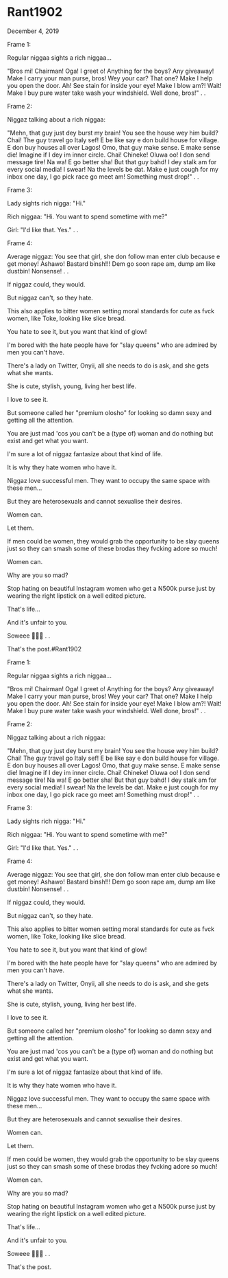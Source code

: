 # Rant1902


December 4, 2019

Frame 1:

Regular niggaa sights a rich niggaa...

"Bros mi! Chairman! Oga! I greet o! Anything for the boys? Any giveaway! Make I carry your man purse, bros! Wey your car? That one? Make I help you open the door. Ah! See stain for inside your eye! Make I blow am?! Wait! Make I buy pure water take wash your windshield. Well done, bros!"
.
.

Frame 2:

Niggaz talking about a rich niggaa:

"Mehn, that guy just dey burst my brain! You see the house wey him build? Chai! The guy travel go Italy sef! E be like say e don build house for village. E don buy houses all over Lagos! Omo, that guy make sense. E make sense die! Imagine if I dey im inner circle. Chai! Chineke! Oluwa oo! I don send message tire! Na wa! E go better sha! But that guy bahd! I dey stalk am for every social media! I swear! Na the levels be dat. Make e just cough for my inbox one day, I go pick race go meet am! Something must drop!"
.
.

Frame 3:

Lady sights rich nigga: "Hi."

Rich niggaa: "Hi. You want to spend sometime with me?"

Girl: "I'd like that. Yes."
.
.

Frame 4:

Average niggaz: You see that girl, she don follow man enter club because e get money! Ashawo! Bastard binsh!!! Dem go soon rape am, dump am like dustbin! Nonsense!
.
.

If niggaz could, they would.

But niggaz can't, so they hate.

This also applies to bitter women setting moral standards for cute as fvck women, like Toke, looking like slice bread.

You hate to see it, but you want that kind of glow!

I'm bored with the hate people have for "slay queens" who are admired by men you can't have.

There's a lady on Twitter, Onyii, all she needs to do is ask, and she gets what she wants. 

She is cute, stylish, young, living her best life.

I love to see it.

But someone called her "premium olosho" for looking so damn sexy and getting all the attention.

You are just mad 'cos you can't be a (type of) woman and do nothing but exist and get what you want.

I'm sure a lot of niggaz fantasize about that kind of life.

It is why they hate women who have it.

Niggaz love successful men. They want to occupy the same space with these men...

But they are heterosexuals and cannot sexualise their desires.

Women can.

Let them.

If men could be women, they would grab the opportunity to be slay queens just so they can smash some of these brodas they fvcking adore so much!

Women can.

Why are you so mad?

Stop hating on beautiful Instagram women who get a N500k purse just by wearing the right lipstick on a well edited picture.

That's life...

And it's unfair to you.

Soweee 🤷🏽‍♀️
.
.

That's the post.#Rant1902

Frame 1:

Regular niggaa sights a rich niggaa...

"Bros mi! Chairman! Oga! I greet o! Anything for the boys? Any giveaway! Make I carry your man purse, bros! Wey your car? That one? Make I help you open the door. Ah! See stain for inside your eye! Make I blow am?! Wait! Make I buy pure water take wash your windshield. Well done, bros!"
.
.

Frame 2:

Niggaz talking about a rich niggaa:

"Mehn, that guy just dey burst my brain! You see the house wey him build? Chai! The guy travel go Italy sef! E be like say e don build house for village. E don buy houses all over Lagos! Omo, that guy make sense. E make sense die! Imagine if I dey im inner circle. Chai! Chineke! Oluwa oo! I don send message tire! Na wa! E go better sha! But that guy bahd! I dey stalk am for every social media! I swear! Na the levels be dat. Make e just cough for my inbox one day, I go pick race go meet am! Something must drop!"
.
.

Frame 3:

Lady sights rich nigga: "Hi."

Rich niggaa: "Hi. You want to spend sometime with me?"

Girl: "I'd like that. Yes."
.
.

Frame 4:

Average niggaz: You see that girl, she don follow man enter club because e get money! Ashawo! Bastard binsh!!! Dem go soon rape am, dump am like dustbin! Nonsense!
.
.

If niggaz could, they would.

But niggaz can't, so they hate.

This also applies to bitter women setting moral standards for cute as fvck women, like Toke, looking like slice bread.

You hate to see it, but you want that kind of glow!

I'm bored with the hate people have for "slay queens" who are admired by men you can't have.

There's a lady on Twitter, Onyii, all she needs to do is ask, and she gets what she wants. 

She is cute, stylish, young, living her best life.

I love to see it.

But someone called her "premium olosho" for looking so damn sexy and getting all the attention.

You are just mad 'cos you can't be a (type of) woman and do nothing but exist and get what you want.

I'm sure a lot of niggaz fantasize about that kind of life.

It is why they hate women who have it.

Niggaz love successful men. They want to occupy the same space with these men...

But they are heterosexuals and cannot sexualise their desires.

Women can.

Let them.

If men could be women, they would grab the opportunity to be slay queens just so they can smash some of these brodas they fvcking adore so much!

Women can.

Why are you so mad?

Stop hating on beautiful Instagram women who get a N500k purse just by wearing the right lipstick on a well edited picture.

That's life...

And it's unfair to you.

Soweee 🤷🏽‍♀️
.
.

That's the post.